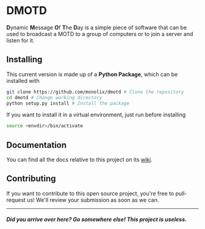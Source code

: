 # DMOTD

**D**ynamic **M**essage **O**f **T**he **D**ay is a simple piece of software that can be used to broadcast a MOTD to a group of computers or to join a server and listen for it.

## Installing

This current version is made up of a **Python Package**, which can be installed with

```bash
git clone https://github.com/monolix/dmotd # Clone the repository
cd dmotd # Change working directory
python setup.py install # Install the package
```

If you want to install it in a virtual environment, just run before installing

```sh
source <envdir>/bin/activate
```

## Documentation

You can find all the docs relative to this project on its [wiki](https://github.com/monolix/dmotd/wiki/Docs-homepage).

## Contributing

If you want to contribute to this open source project, you're free to pull-request us! We'll review your submission as soon as we can.
____
##### Did you arrive over here? Go somewhere else! This project is useless.
